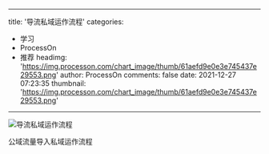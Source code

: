 
---
title: '导流私域运作流程'
categories: 
 - 学习
 - ProcessOn
 - 推荐
headimg: 'https://img.processon.com/chart_image/thumb/61aefd9e0e3e745437e29553.png'
author: ProcessOn
comments: false
date: 2021-12-27 07:23:35
thumbnail: 'https://img.processon.com/chart_image/thumb/61aefd9e0e3e745437e29553.png'
---

<div>   
<img class="thumb" alt="导流私域运作流程" src="https://img.processon.com/chart_image/thumb/61aefd9e0e3e745437e29553.png" referrerpolicy="no-referrer">
<p>公域流量导入私域运作流程</p>  
</div>
            